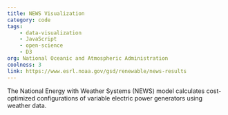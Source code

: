 ```yaml
---
title: NEWS Visualization
category: code
tags:
    - data-visualization
    - JavaScript
    - open-science
    - D3
org: National Oceanic and Atmospheric Administration
coolness: 3
link: https://www.esrl.noaa.gov/gsd/renewable/news-results
---
```

The National Energy with Weather Systems (NEWS) model calculates cost-optimized configurations of variable electric power generators using weather data.